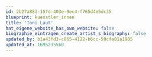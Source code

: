 ```yaml
---
id: 2b27a883-15fd-403e-9ec4-f765d4e5dc35
blueprint: kuenstler_innen
title: 'Toni Laut'
hat_eigene_website_has_own_website: false
biographie_eintragen_create_artist_s_biography: false
updated_by: b1a43fd3-c865-4122-b6cc-50cfa81a1985
updated_at: 1695235560
---
```

